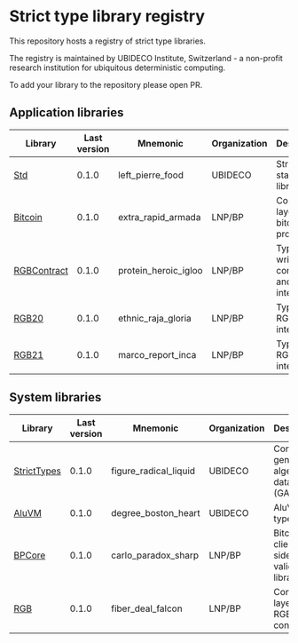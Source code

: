 # Strict type library registry

This repository hosts a registry of strict type libraries.

The registry is maintained by UBIDECO Institute, Switzerland - a non-profit
research institution for ubiquitous deterministic computing.

To add your library to the repository please open PR.

## Application libraries

| Library       | Last version | Mnemonic             | Organization | Description                                    |
|---------------|--------------|----------------------|--------------|------------------------------------------------|
| [Std]         | 0.1.0        | left_pierre_food     | UBIDECO      | Strict types standard library                  |
| [Bitcoin]     | 0.1.0        | extra_rapid_armada   | LNP/BP       | Consensus layer for bitcoin protocol           |
| [RGBContract] | 0.1.0        | protein_heroic_igloo | LNP/BP       | Types for writing RGB contracts and interfaces |
| [RGB20]       | 0.1.0        | ethnic_raja_gloria   | LNP/BP       | Types for RGB20 interface                      |
| [RGB21]       | 0.1.0        | marco_report_inca    | LNP/BP       | Types for RGB21 interface                      |


## System libraries

| Library       | Last version | Mnemonic              | Organization | Description                                      |
|---------------|--------------|-----------------------|--------------|--------------------------------------------------|
| [StrictTypes] | 0.1.0        | figure_radical_liquid | UBIDECO      | Confined generalized algebraic data types (GADT) |
| [AluVM]       | 0.1.0        | degree_boston_heart   | UBIDECO      | AluVM data type library                          |
| [BPCore]      | 0.1.0        | carlo_paradox_sharp   | LNP/BP       | Bitcoin client-side-validation library           |
| [RGB]         | 0.1.0        | fiber_deal_falcon     | LNP/BP       | Consensus layer for RGB smart contracts          |


[Std]: UBIDECO.org/Std
[StrictTypes]: UBIDECO.org/StrictTypes
[AluVM]: UBIDECO.org/AluVM
[Bitcoin]: LNP-BP.org/Bitcoin
[BPCore]: LNP-BP.org/BPCore
[RGB]: LNP-BP.org/RGB
[RGBContract]: LNP-BP.org/RGBContract
[RGB20]: LNP-BP.org/RGB20
[RGB21]: LNP-BP.org/RGB21
